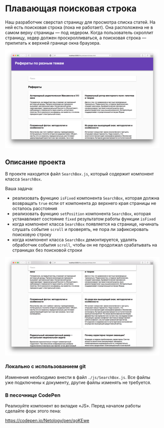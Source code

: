 Плавающая поисковая строка
===

Наш разработчик сверстал страницу для просмотра списка статей. На ней есть поисковая строка (пока не работает). Она расположена не в самом верху страницы — под хедером. Когда пользователь скроллит страницу, хедер должен проскролливаться, а поисковая строка — прилипать к верхней границе окна браузера.

![search-box](./assets/search-box.png)

## Описание проекта

В проекте находится файл `SearchBox.js`, который содержит компонент класса `SearchBox`.

Ваша задача:
- реализовать функцию `isFixed` компонента `SearchBox`, которая должна возвращать `true` если от компонента до верхнего края страницы не осталось расстояния
- реализовать функцию `setPosition` компонента `SearchBox`, которая устанавлиает состояние `fixed` результатом работы функции `isFixed`
- когда компонент класса `SearchBox` появляется на странице, начинать слушать событие `scroll` и проверять, не пора ли зафиксировать поисковую строку
- когда компонент класса `SearchBox` демонтируется, удалять обработчик события `scroll`, чтобы он не продолжал срабатывать на страницах без поисковой строки

![search-box-done.png](./assets/search-box-done.png)

### Локально с использованием git

Изменения необходимо внести в файл `./js/SearchBox.js`. Все файлы уже подключены к документу, другие файлы изменять не требуется.

### В песочнице CodePen

Реализуйте компонент во вкладке «JS». Перед началом работы сделайте форк этого пена:

https://codepen.io/Netology/pen/qoKEwe
